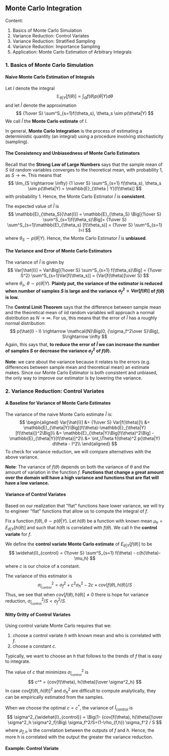 ## Monte Carlo Integration

Content:

1. Basics of Monte Carlo Simulation
2. Variance Reduction: Control Variates
3. Variance Reduction: Stratified Sampling
4. Variance Reduction: Importance Sampling
5. Application: Monte Carlo Estimation of Arbitrary Integrals

### 1. Basics of Monte Carlo Simulation

#### Naive Monte Carlo Estimation of Integrals

Let ${I}$ denote the integral
$$
\mathbb{E}_{\theta|Y}[f(\theta)]= \int_{\Theta} f(\theta)p(\theta | Y) d\theta
$$
and let $\hat{I}$ denote the approximation
$$
{1\over S} \sum^S_{s=1}f(\theta_s), \theta_s \sim p(\theta|Y)
$$
We call $\hat{I}$ the **Monte Carlo estimate** of $I$.

In general, **Monte Carlo Integration** is the process of estimating a deterministic quantity (an integral) using a procedure involving stochasticity (sampling).

#### The Consistency and Unbiasedness of Monte Carlo Estimators

Recall that the **Strong Law of Large Numbers** says that the sample mean of $S$ iid random variables converges to the theoretical mean, with probability 1, as $S \rightarrow \infty$. This means that
$$
\lim_{S \rightarrow \infty} {1 \over S} \sum^S_{s=1} f(\theta_s), \theta_s \sim p(\theta|Y) = \mathbb{E}_{\theta | Y}[f(\theta)]
$$
with probability $1$. Hence, the Monte Carlo Estimator $\hat{I}$ is **consistent**. 

The expected value of $\hat{I}$ is
$$
\mathbb{E}_{\theta_S}[\hat{I}] = \mathbb{E}_{\theta_S} \Big[{1\over S} \sum^S_{s=1}f(\theta_s)\Big]= {1\over S} \sum^S_{s=1}\mathbb{E}_{\theta_s} [f(\theta_s)] = {1\over S} \sum^S_{s=1} I=I
$$
where $\theta_S \sim p(\theta|Y)$. Hence, the Monte Carlo Estimator $\hat{I}$ is **unbiased**.

#### The Variance and Error of Monte Carlo Estimators

The variance of $\hat{I}$ is given by
$$
Var[\hat{I}] = Var\Big[{1\over S} \sum^S_{s=1} f(\theta_s)\Big] = {1\over S^2} \sum^S_{s=1}Var[f(\theta_s)] = {Var[f(\theta)]\over S}
$$
where $\theta_s$, $\theta \sim p(\theta|Y)$. **Plainly put, the variance of the estimator is reduced when number of samples $S$ is large and the variance $\sigma_f^2 =  Var[f(\theta)]$ of $f(\theta)$ is low.**

The **Central Limit Theorem** says that the difference between sample mean and the theoretical mean of iid random variables will approach a normal distribution as $N \rightarrow \infty$. For us, this means that the error of $\hat{I}$ has a roughly normal distribution:
$$
p(\hat{I} - I) \rightarrow \mathcal{N}\Big(0, {\sigma_f^2\over S}\Big), S\rightarrow \infty
$$
Again, this says that, **to reduce the error of $\hat{I}$ we can increase the number of samples $S$ or decrease the variance $\sigma^2_f$ of $f(\theta)$.**

**Note**: we care about the variance because it relates to the errors (e.g. differences between sample mean and theoretical mean) an estimate makes. Since our Monte Carlo Estimator is both consistent and unbiased, the only way to improve our estimator is by lowering the variance. 

### 2. Variance Reduction: Control Variates

#### A Baseline for Variance of Monte Carlo Estimates

The variance of the naive Monte Carlo estimate $\hat{I}$ is:
$$
\begin{aligned}
Var[\hat{I}] &= {1\over S} Var[f(\theta)]\\
&= \mathbb{E}_{\theta|Y}\Big[(f(\theta)-\mathbb{E}_{\theta|Y}[f(\theta)])^2\Big]\\
&= \mathbb{E}_{\theta|Y}\Big[f(\theta)^2\Big] - \mathbb{E}_{\theta|Y}[f(\theta)]^2\\
&= \int_\Theta f(\theta)^2 p(\theta|Y) d\theta - I^2\\
\end{aligned}
$$
To check for variance reduction, we will compare alternatives with the above variance.

**Note**: The variance of $f(\theta)$ depends on both the variance of $\theta$ and the amount of variation in the function $f$. **Functions that change a great amount over the domain will have a high variance and functions that are flat will have a low variance.**

#### Variance of Control Variates

Based on our realization that "flat" functions have lower variance, we will try to engineer "flat" functions that allow us to compute the integral of $f$.

Fix a function $f(\theta), \theta \sim p(\theta|Y)$. Let $h(\theta)$ be a function with known mean $\mu_h= E_{\theta|Y}[h(\theta)]$ and such that $h(\theta)$ is correlated with $f(\theta)$. We call $h$ the **control variate** for $f$.

We define the **control variate Monte Carlo estimate** of $E_{\theta|Y}[f(\theta)]$ to be
$$
\widehat{I}_{control} = {1\over S} \sum^S_{s=1} f(\theta) - c(h(\theta)-\mu_h)
$$
where $c$ is our choice of a constant.

The variance of this estimator is
$$
\sigma^2_{\widehat{I}_{control}} = \sigma^2_f + c^2\sigma_h^2 - 2c \times cov[f(\theta), h(\theta)]/S
$$
Thus, we see that when $cov[f(\theta), h(\theta)] \neq 0$ there is hope for variance reduction, $\sigma^2_{\widehat{I}_{control}}/S< \sigma^2_f/S$.

#### Nitty Gritty of Control Variates

Using control variate Monte Carlo requires that we:

1. choose a control variate $h$ with known mean and who is correlated with $f$.
2. choose a constant $c$.

Typically, we want to choose an $h$ that follows to the trends of $f$ that is easy to integrate.

The value of $c$ that minimizes $\sigma^2_{\widehat{I}_{control}}$ is
$$
c^* = {cov[f(\theta), h(\theta)]\over \sigma^2_h}
$$
In case $cov[f(\theta), h(\theta)]^2$ and $\sigma_h^2$ are difficult to compute analytically, they can be empirically estimated from the samples.

When we choose the optimal $c=c^*$, the variance of $\widehat{I}_{control}$ is
$$
\sigma^2_{\widehat{I}_{control}} = \Big(1- {cov[f(\theta), h(\theta)]\over \sigma^2_h \sigma^2_f}\Big) \sigma_f^2/S=(1-\rho_{f,h}) \sigma_f^2 / S
$$
where $\rho_{f,h}$ is the correlation between the outputs of $f$ and $h$. Hence, the more $h$ is correlated with the output the greater the variance reduction.

#### Example: Control Variate

